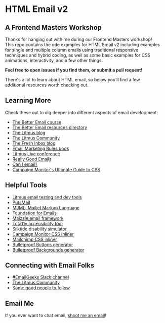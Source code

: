 # HTML Email v2
## A Frontend Masters Workshop

Thanks for hanging out with me during our Frontend Masters workshop! This repo contains the ode examples for HTML Email v2 including examples for single and multiple column emails using traditional responsive techniques and hybrid coding, as well as some basic examples for CSS animations, interactivity, and a few other things. 

**Feel free to open issues if you find them, or submit a pull request!**

There's a lot to learn about HTML email, so below you'll find a few additional resources worth checking out. 

## Learning More

Check these out to dig deeper into different aspects of email development:

- [The Better Email course](https://thebetter.email/design)
- [The Better Email resources directory](https://thebetter.email/resources)
- [The Litmus blog](https://litmus.com/blog/)
- [The Litmus Community](https://litmus.com/community)
- [The Fresh Inbox blog](https://freshinbox.com/blog/)
- [Email Marketing Rules book](http://www.emailmarketingrules.com/email-marketing-rules/)
- [Litmus Live conference](https://litmus.com/conference)
- [Really Good Emails](https://reallygoodemails.com/)
- [Can I email?](https://www.caniemail.com/)
- [Campaign Monitor's Ultimate Guide to CSS](https://www.campaignmonitor.com/css/)

## Helpful Tools

- [Litmus email testing and dev tools](https://litmus.com)
- [PutsMail](https://putsmail.com/)
- [MJML: Mailjet Markup Language](https://mjml.io/)
- [Foundation for Emails](https://foundation.zurb.com/emails.html)
- [Maizzle email framework](https://maizzle.com/)
- [Tota11y accessibility tool](https://khan.github.io/tota11y/)
- [Silktide disability simulator](https://silktide.com/resources/toolbar)
- [Campaign Monitor CSS inliner](https://www.campaignmonitor.com/resources/tools/css-inliner/)
- [Mailchimp CSS inliner](https://templates.mailchimp.com/resources/inline-css/)
- [Bulletproof Buttons generator](https://buttons.cm/)
- [Bulletproof Backgrounds generator](https://backgrounds.cm/)

## Connecting with Email Folks

- [#EmailGeeks Slack channel](https://email.geeks.chat/)
- [The Litmus Community](https://litmus.com/community)
- [Some good people to follow](https://thebetter.email/resources#people)

## Email Me

If you ever want to chat email, [shoot me an email](mailto:jason@rodriguezcommaj.com)! 